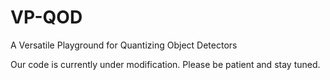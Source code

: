 # VP-QOD
A Versatile Playground for Quantizing Object Detectors

Our code is currently under modification. Please be patient and stay tuned.
